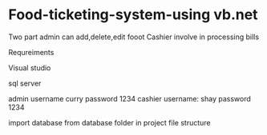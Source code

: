 # Food-ticketing-system-using vb.net

Two part
admin can add,delete,edit fooot
Cashier involve in processing bills

Requreiments

Visual studio

sql server

admin username curry password 1234 cashier username: shay password 1234

import database from database folder in project file structure
